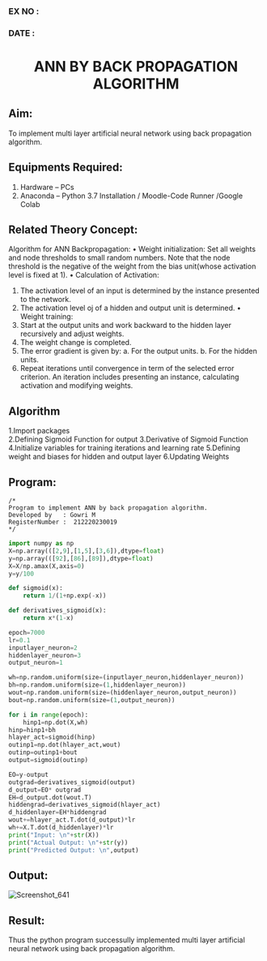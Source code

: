 ### EX NO : 
### DATE  :
# <p align="center"> ANN BY BACK PROPAGATION ALGORITHM </p>
## Aim:
   To implement multi layer artificial neural network using back propagation algorithm.
## Equipments Required:
1. Hardware – PCs
2. Anaconda – Python 3.7 Installation / Moodle-Code Runner /Google Colab

## Related Theory Concept:
Algorithm for ANN Backpropagation: 
• Weight initialization: 
        Set all weights and node thresholds to small random numbers. Note that the node threshold is the negative of the weight from the bias unit(whose activation level is fixed at 1). 
• Calculation of Activation: 
1.	The activation level of an input is determined by the instance presented to the network. 
2.	The activation level oj of a hidden and output unit is determined. 
• Weight training: 
1.	Start at the output units and work backward to the hidden layer recursively and adjust weights. 
2.	The weight change is completed. 
3.	The error gradient is given by: 
a.	For the output units. 
b.	For the hidden units. 
4.	Repeat iterations until convergence in term of the selected error criterion. An iteration includes presenting an instance, calculating activation and modifying weights. 

## Algorithm
1.Import packages
</br>
2.Defining Sigmoid Function for output
3.Derivative of Sigmoid Function
4.Initialize variables for training iterations and learning rate
5.Defining weight and biases for hidden and output layer
6.Updating Weights

## Program:
```
/*
Program to implement ANN by back propagation algorithm.
Developed by   : Gowri M
RegisterNumber :  212220230019
*/
```
```python
import numpy as np
X=np.array(([2,9],[1,5],[3,6]),dtype=float)
y=np.array(([92],[86],[89]),dtype=float)
X=X/np.amax(X,axis=0)
y=y/100

def sigmoid(x):
    return 1/(1+np.exp(-x))

def derivatives_sigmoid(x):
    return x*(1-x)

epoch=7000
lr=0.1
inputlayer_neuron=2
hiddenlayer_neuron=3
output_neuron=1

wh=np.random.uniform(size=(inputlayer_neuron,hiddenlayer_neuron))
bh=np.random.uniform(size=(1,hiddenlayer_neuron))
wout=np.random.uniform(size=(hiddenlayer_neuron,output_neuron))
bout=np.random.uniform(size=(1,output_neuron))

for i in range(epoch):
    hinp1=np.dot(X,wh)
hinp=hinp1+bh
hlayer_act=sigmoid(hinp)
outinp1=np.dot(hlayer_act,wout)
outinp=outinp1+bout
output=sigmoid(outinp)

EO=y-output
outgrad=derivatives_sigmoid(output)
d_output=EO* outgrad
EH=d_output.dot(wout.T)
hiddengrad=derivatives_sigmoid(hlayer_act)
d_hiddenlayer=EH*hiddengrad
wout+=hlayer_act.T.dot(d_output)*lr
wh+=X.T.dot(d_hiddenlayer)*lr
print("Input: \n"+str(X))
print("Actual Output: \n"+str(y))
print("Predicted Output: \n",output)
```

## Output:
![Screenshot_641](https://user-images.githubusercontent.com/75235455/168618315-a0140218-8b6d-4dab-83f1-c9bba969805e.png)


## Result:
Thus the python program successully implemented multi layer artificial neural network using back propagation algorithm.
